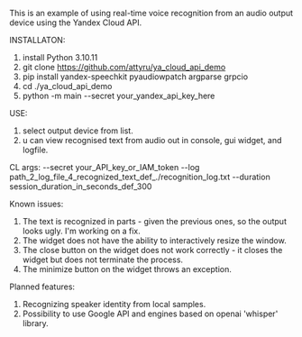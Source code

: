 This is an example of using real-time voice recognition from an audio output device using the Yandex Cloud API.

INSTALLATON:
1. install Python 3.10.11
2. git clone https://github.com/attyru/ya_cloud_api_demo
3. pip install yandex-speechkit pyaudiowpatch argparse grpcio
4. cd ./ya_cloud_api_demo
5. python -m main --secret your_yandex_api_key_here

USE:
1. select output device from list.
2. u can view recognised text from audio out in console, gui widget, and logfile.

CL args: --secret your_API_key_or_IAM_token --log path_2_log_file_4_recognized_text_def_./recognition_log.txt --duration session_duration_in_seconds_def_300

Known issues:
1. The text is recognized in parts - given the previous ones, so the output looks ugly. I'm working on a fix.
2. The widget does not have the ability to interactively resize the window.
3. The close button on the widget does not work correctly - it closes the widget but does not terminate the process.
4. The minimize button on the widget throws an exception.

Planned features: 
1. Recognizing speaker identity from local samples.
2. Possibility to use Google API and engines based on openai 'whisper' library.
